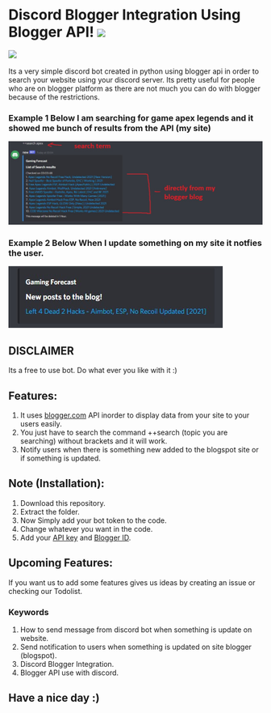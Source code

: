 # Discord Blogger Integration Using Blogger API! <img src="https://raw.githubusercontent.com/MartinHeinz/MartinHeinz/master/wave.gif" width="30px">

<img src="https://github.com/itsOwen/discord-blogger-integration/blob/master/intro_logo.png">

Its a very simple discord bot created in python using blogger api in order to search your website using your discord server. Its pretty useful for people who are on blogger platform as there are not much you can do with blogger because of the restrictions.

### Example 1 Below I am searching for game apex legends and it showed me bunch of results from the API (my site)
<img src="https://github.com/itsOwen/discord-blogger-integration/blob/master/demo1.jpg">

### Example 2 Below When I update something on my site it notfies the user.
<img src="https://github.com/itsOwen/discord-blogger-integration/blob/master/demo2.jpg">

## DISCLAIMER
Its a free to use bot. Do what ever you like with it :)

## Features:
1. It uses [blogger.com](https://blogger.com) API inorder to display data from your site to your users easily.
2. You just have to search the command ++search (topic you are searching) without brackets and it will work.
3. Notify users when there is something new added to the blogspot site or if something is updated.

## Note (Installation):
1. Download this repository.
2. Extract the folder.
3. Now Simply add your bot token to the code.
4. Change whatever you want in the code.
5. Add your [API key](https://developers.google.com/blogger/docs/3.0/using) and [Blogger ID](https://subinsb.com/how-to-find-blogger-blog-id/).

## Upcoming Features:
If you want us to add some features gives us ideas by creating an issue or checking our Todolist.

### Keywords
1. How to send message from discord bot when something is update on website.
2. Send notification to users when something is updated on site blogger (blogspot).
3. Discord Blogger Integration.
4. Blogger API use with discord.

## Have a nice day :)
